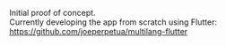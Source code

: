 Initial proof of concept.  
Currently developing the app from scratch using Flutter:  
https://github.com/joeperpetua/multilang-flutter
